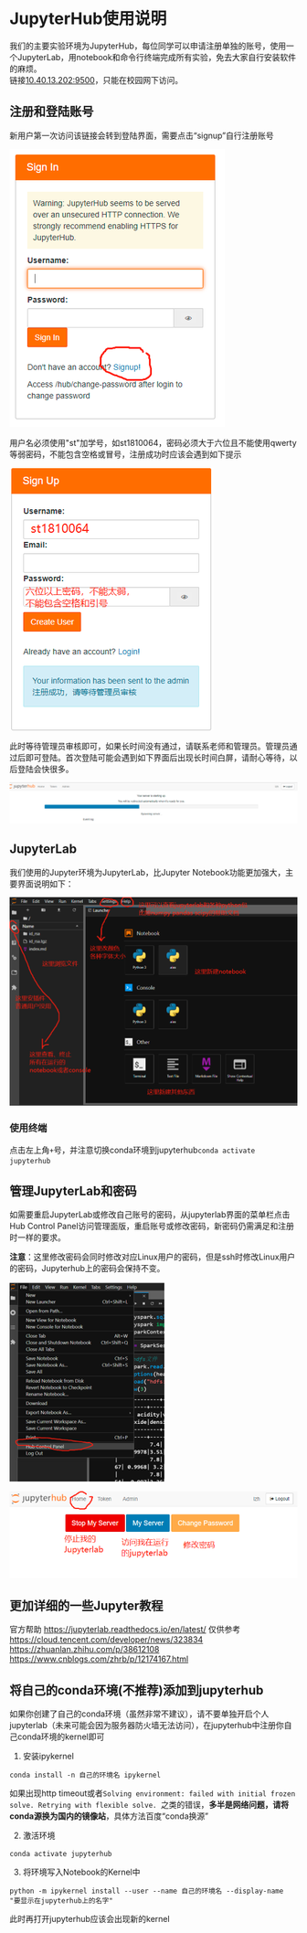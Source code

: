 # JupyterHub使用说明
我们的主要实验环境为JupyterHub，每位同学可以申请注册单独的账号，使用一个JupyterLab，用notebook和命令行终端完成所有实验，免去大家自行安装软件的麻烦。  
链接[10.40.13.202:9500](http://10.40.13.202:9500)，只能在校园网下访问。
## 注册和登陆账号
新用户第一次访问该链接会转到登陆界面，需要点击“signup”自行注册账号  

![](../assets/img/hub1.png)

用户名必须使用"st"加学号，如st1810064，密码必须大于六位且不能使用qwerty等弱密码，不能包含空格或冒号，注册成功时应该会遇到如下提示  

![](../assets/img/hub2.png)

此时等待管理员审核即可，如果长时间没有通过，请联系老师和管理员。管理员通过后即可登陆。首次登陆可能会遇到如下界面后出现长时间白屏，请耐心等待，以后登陆会快很多。

![](../assets/img/hub3.png)

## JupyterLab
我们使用的Jupyter环境为JupyterLab，比Jupyter Notebook功能更加强大，主要界面说明如下：

![](../assets/img/hub4.png)

### 使用终端
点击左上角`+`号，并注意切换conda环境到jupyterhub`conda activate jupyterhub`

## 管理JupyterLab和密码
如需要重启JupyterLab或修改自己账号的密码，从jupyterlab界面的菜单栏点击Hub Control Panel访问管理面版，重启账号或修改密码，新密码仍需满足和注册时一样的要求。

**注意**：这里修改密码会同时修改对应Linux用户的密码，但是ssh时修改Linux用户的密码，Jupyterhub上的密码会保持不变。

![](../assets/img/hub5.png)

![](../assets/img/hub6.png)

## 更加详细的一些Jupyter教程
官方帮助
https://jupyterlab.readthedocs.io/en/latest/
仅供参考
https://cloud.tencent.com/developer/news/323834
https://zhuanlan.zhihu.com/p/38612108
https://www.cnblogs.com/zhrb/p/12174167.html

## 将自己的conda环境(不推荐)添加到jupyterhub
如果你创建了自己的conda环境（虽然非常不建议），请不要单独开启个人jupyterlab（未来可能会因为服务器防火墙无法访问），在jupyterhub中注册你自己conda环境的kernel即可
1. 安装ipykernel
```shell
conda install -n 自己的环境名 ipykernel
```
如果出现http timeout或者`Solving environment: failed with initial frozen solve. Retrying with flexible solve.
`之类的错误，**多半是网络问题，请将conda源换为国内的镜像站**，具体方法百度“conda换源”

2. 激活环境
```shell
conda activate jupyterhub
```
3. 将环境写入Notebook的Kernel中
```shell
python -m ipykernel install --user --name 自己的环境名 --display-name "要显示在jupyterhub上的名字"
```
此时再打开jupyterhub应该会出现新的kernel